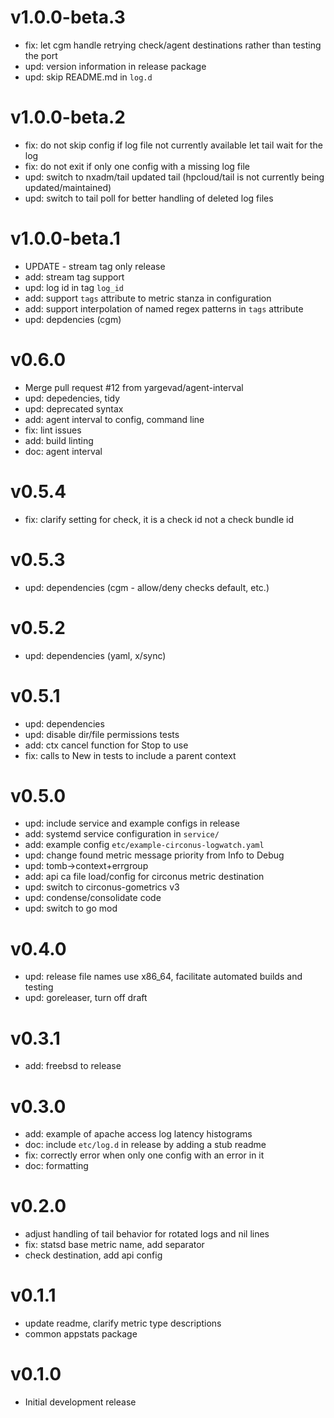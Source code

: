 # v1.0.0-beta.3

* fix: let cgm handle retrying check/agent destinations rather than testing the port
* upd: version information in release package
* upd: skip README.md in `log.d`

# v1.0.0-beta.2

* fix: do not skip config if log file not currently available let tail wait for the log
* fix: do not exit if only one config with a missing log file
* upd: switch to nxadm/tail updated tail (hpcloud/tail is not currently being updated/maintained)
* upd: switch to tail poll for better handling of deleted log files

# v1.0.0-beta.1

* UPDATE - stream tag only release
* add: stream tag support
* upd: log id in tag `log_id`
* add: support `tags` attribute to metric stanza in configuration
* add: support interpolation of named regex patterns in `tags` attribute
* upd: depdencies (cgm)

# v0.6.0

* Merge pull request #12 from yargevad/agent-interval
* upd: depedencies, tidy
* upd: deprecated syntax
* add: agent interval to config, command line
* fix: lint issues
* add: build linting
* doc: agent interval

# v0.5.4

* fix: clarify setting for check, it is a check id not a check bundle id

# v0.5.3

* upd: dependencies (cgm - allow/deny checks default, etc.)

# v0.5.2

* upd: dependencies (yaml, x/sync)

# v0.5.1

* upd: dependencies
* upd: disable dir/file permissions tests
* add: ctx cancel function for Stop to use
* fix: calls to New in tests to include a parent context

# v0.5.0

* upd: include service and example configs in release
* add: systemd service configuration in `service/`
* add: example config `etc/example-circonus-logwatch.yaml`
* upd: change found metric message priority from Info to Debug
* upd: tomb->context+errgroup
* add: api ca file load/config for circonus metric destination
* upd: switch to circonus-gometrics v3
* upd: condense/consolidate code
* upd: switch to go mod

# v0.4.0

* upd: release file names use x86_64, facilitate automated builds and testing
* upd: goreleaser, turn off draft

# v0.3.1

* add: freebsd to release

# v0.3.0

* add: example of apache access log  latency histograms
* doc: include `etc/log.d` in release by adding a stub readme
* fix: correctly error when only one config with an error in it
* doc: formatting

# v0.2.0

* adjust handling of tail behavior for rotated logs and nil lines
* fix: statsd base metric name, add separator
* check destination, add api config

# v0.1.1

* update readme, clarify metric type descriptions
* common appstats package

# v0.1.0

* Initial development release
